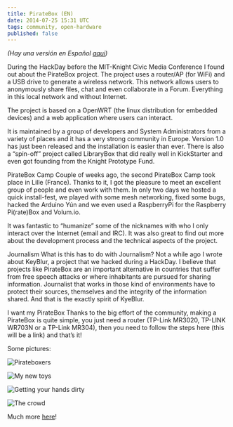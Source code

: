 ```yaml
---
title: PirateBox (EN)
date: 2014-07-25 15:31 UTC
tags: community, open-hardware
published: false
---
```


*(Hay una versión en Español [aquí](/post/piratebox-es.html))*

During the HackDay before the MIT-Knight Civic Media Conference I found out about the PirateBox project. The project uses a router/AP (for WiFi) and a USB drive to generate a wireless network. This network allows users to anonymously share files, chat and even collaborate in a Forum. Everything in this local network and without Internet.

The project is based on a OpenWRT (the linux distribution for embedded devices) and a web application where users can interact.

It is maintained by a group of developers and System Administrators from a variety of places and it has a very strong community in Europe. Version 1.0 has just been released and the installation is easier than ever. There is also a “spin-off” project called LibraryBox that did really well in KickStarter and even got founding from the Knight Prototype Fund.

PirateBox Camp
Couple of weeks ago, the second PirateBox Camp took place in Lille (France). Thanks to it, I got the pleasure to meet an excellent group of people and even work with them. In only two days we hosted a quick install-fest, we played with some mesh networking, fixed some bugs, hacked the Arduino Yún and we even used a RaspberryPi for the Raspberry Pi(rate)Box and Volum.io.

It was fantastic to “humanize” some of the nicknames with who I only interact over the Internet (email and IRC). It was also great to find out more about the development process and the technical aspects of the project.

Journalism
What is this has to do with Journalism? Not a while ago I wrote about KeyBlur, a project that we hacked during a HackDay. I believe that projects like PirateBox are an important alternative in countries that suffer from free speech attacks or where inhabitants are pursued for sharing information. Journalist that works in those kind of environments have to protect their sources, themselves and the integrity of the information shared. And that is the exactly spirit of KyeBlur.

I want my PirateBox
Thanks to the big effort of the community, making a PirateBox is quite simple, you just need a router (TP-Link MR3020, TP-LINK WR703N or a TP-Link MR304), then you need to follow the steps here (this will be a link) and that’s it!

Some pictures:

![Pirateboxers](/images/piratebox-crowd.jpg)

![My new toys](/images/pirateboxes.jpg)

![Getting your hands dirty](/images/fixing-piratebox.jpg)

![The crowd](/images/more-crowd.jpg)

Much more [here](https://twitter.com/pirateboxcamp/)!